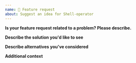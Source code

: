 ```yaml
---
name: 🚀 Feature request
about: Suggest an idea for Shell-operator
---
```

<!--
Thank you for sending a feature request!
Please describe what you would like to change/add and why in detail by filling out the template below.
-->

**Is your feature request related to a problem? Please describe.**
<!-- A clear and concise description of what the problem is. Ex. I'm always frustrated when [...] -->

**Describe the solution you'd like to see**
<!-- A clear and concise description of what would you like to happen. -->

**Describe alternatives you've considered**
<!-- A clear and concise description of any alternative solutions or features you've considered. -->

**Additional context**
<!-- Add any other context or screenshots about the feature request here. -->